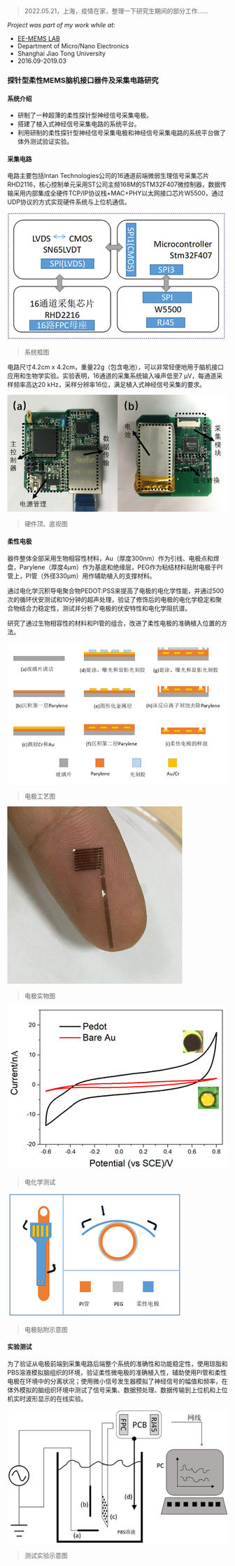 > 2022.05.21，上海，疫情在家，整理一下研究生期间的部分工作……

*Project was part of my work while at:*
* [EE-MEMS LAB](https://mems.sjtu.edu.cn/)
* Department of Micro/Nano Electronics
* Shanghai Jiao Tong University
* 2016.09-2019.03
### 探针型柔性MEMS脑机接口器件及采集电路研究
#### 系统介绍
* 研制了一种超薄的柔性探针型神经信号采集电极。
* 搭建了植入式神经信号采集电路的系统平台。
* 利用研制的柔性探针型神经信号采集电极和神经信号采集电路的系统平台做了体外测试验证实验。
#### 采集电路
电路主要包括Intan Technologies公司的16通道前端微弱生理信号采集芯片RHD2116，核心控制单元采用ST公司主频168M的STM32F407微控制器，数据传输采用内部集成全硬件TCP/IP协议栈+MAC+PHY以太网接口芯片W5500，通过UDP协议的方式实现硬件系统与上位机通信。

![](/Image/system_framework.png#pic_center)
> 系统框图

电路尺寸4.2cm x 4.2cm，重量22g（包含电池），可以非常轻便地用于脑机接口应用和生物学实验。实验表明，16通道的采集系统输入噪声低至7 μV，每通道采样频率高达20 kHz，采样分辨率16位，满足植入式神经信号采集的要求。

![](/Image/top_and_bottom.png#pic_center)
> 硬件顶、底视图

#### 柔性电极
器件整体全部采用生物相容性材料，Au（厚度300nm）作为引线、电极点和焊盘，Parylene（厚度4μm）作为基底和绝缘层，PEG作为粘结材料贴附电极于PI管上，PI管（外径330μm）用作辅助植入的支撑材料。

通过电化学沉积导电聚合物PEDOT:PSS来提高了电极的电化学性能，并通过500次的循环伏安测试和10分钟的超声处理，验证了修饰后的电极的电化学稳定和聚合物结合力稳定性，测试并分析了电极的伏安特性和电化学阻抗谱。

研究了通过生物相容性的材料和PI管的组合，改进了柔性电极的准确植入位置的方法。

![](/Image/电极工艺图.png#pic_center)
> 电极工艺图

![](/Image/电极.jpg#pic_center)
> 电极实物图

![](/Image/电化学.png#pic_center)
> 电化学测试

![](/Image/电极贴附.png#pic_center)
> 电极贴附示意图

#### 实验测试
为了验证从电极前端到采集电路后端整个系统的准确性和功能稳定性，使用琼脂和PBS溶液模拟脑组织的环境，验证柔性微电极的准确植入性，辅助使用PI管和柔性电极在环境中的分离状况；使用微小信号发生器模拟了神经信号的幅值和频率，在体外模拟的脑组织环境中测试了信号采集、数据预处理、数据传输到上位机和上位机实时波形显示的在线实验。

![](/Image/体外测试.png#pic_center)
> 测试实验示意图


